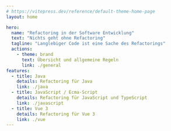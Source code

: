 ```yaml
---
# https://vitepress.dev/reference/default-theme-home-page
layout: home

hero:
  name: "Refactoring in der Software Entwicklung"
  text: "Nichts geht ohne Refactoring"
  tagline: "Langlebiger Code ist eine Sache des Refactorings"
  actions:
    - theme: brand
      text: Übersicht und allgemeine Regeln
      link: ./general
features:
  - title: Java
    details: Refactoring für Java
    link: ./java
  - title: JavaScript / Ecma-Script
    details: Refactoring für JavaScript und TypeScript
    link: ./javascript
  - title: Vue 3
    details: Refactoring für Vue 3
    link: ./vue
---
```

